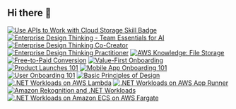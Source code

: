 ## Hi there 👋

<!--START_SECTION:badges-->
[![Use APIs to Work with Cloud Storage Skill Badge](https://images.credly.com/size/110x110/images/0c6a247d-8bbd-407b-8f83-dd863d251587/image.png)](http://www.credly.com/badges/7b00cbea-d522-4093-9a6e-58d4dd25ebd6 "Use APIs to Work with Cloud Storage Skill Badge")
[![Enterprise Design Thinking - Team Essentials for AI](https://images.credly.com/size/110x110/images/09f644d1-eed2-4279-bc49-1e26cddc9d3d/Team_Essentials.png)](http://www.credly.com/badges/40decdcf-0ce2-4a7e-9c79-e375cfd1fc7a "Enterprise Design Thinking - Team Essentials for AI")
[![Enterprise Design Thinking Co-Creator](https://images.credly.com/size/110x110/images/2700b813-82b8-4232-9b36-5dcd5cd24584/Badges_v8-08_Co-Creator.png)](http://www.credly.com/badges/d79bb1d6-5a6c-449e-b55f-ebf02a4abfa9 "Enterprise Design Thinking Co-Creator")
[![Enterprise Design Thinking Practitioner](https://images.credly.com/size/110x110/images/bc08972c-3c7d-4b99-82a0-c94bcca36674/Badges_v8-07_Practitioner.png)](http://www.credly.com/badges/665f877b-35b4-4f0e-910c-a5479f515735 "Enterprise Design Thinking Practitioner")
[![AWS Knowledge: File Storage](https://images.credly.com/size/110x110/images/a894153e-1762-4870-83b9-150ff294d7fb/image.png)](http://www.credly.com/badges/781bc051-5936-4af7-9a9c-35efdce7e04d "AWS Knowledge: File Storage")
[![Free-to-Paid Conversion](https://images.credly.com/size/110x110/images/d5a0b693-8406-47b6-a791-56593236855f/image.png)](http://www.credly.com/badges/396a56ba-9f4b-47c5-9b81-dc2ad28877ec "Free-to-Paid Conversion")
[![Value-First Onboarding](https://images.credly.com/size/110x110/images/6473db9a-98b5-4950-9a57-88c5ef5f4a02/image.png)](http://www.credly.com/badges/1044cbfe-5700-4922-a213-c519ed4373f3 "Value-First Onboarding")
[![Product Launches 101](https://images.credly.com/size/110x110/images/937372cc-8723-49f3-8b98-46308cc74ac7/image.png)](http://www.credly.com/badges/aa3eb019-d907-436e-a2a1-41f2b4264af0 "Product Launches 101")
[![Mobile App Onboarding 101](https://images.credly.com/size/110x110/images/09dfa120-e875-4eec-8d80-2832596202ac/image.png)](http://www.credly.com/badges/01bfaabf-e50f-485b-9a97-038ec93f0748 "Mobile App Onboarding 101")
[![User Onboarding 101](https://images.credly.com/size/110x110/images/b72ce65d-cfb6-4208-b1e4-0a83e79b24f4/Asset_2_2x.png)](http://www.credly.com/badges/ace8df34-a9ca-485e-85a5-773c56a1a7a2 "User Onboarding 101")
[![Basic Principles of Design](https://images.credly.com/size/110x110/images/13ba6d71-e938-4fc0-a341-b0c7df45c095/Basic_Principles_of_Design.png)](http://www.credly.com/badges/fb1a64d8-6c3b-4373-b53e-a4ca4297d9a8 "Basic Principles of Design")
[![.NET Workloads on AWS Lambda](https://images.credly.com/size/110x110/images/221e7d7f-bceb-422e-8c31-436ecbcda614/image.png)](http://www.credly.com/badges/6539b293-1050-433b-bedf-2983460726b1 ".NET Workloads on AWS Lambda")
[![.NET Workloads on AWS App Runner](https://images.credly.com/size/110x110/images/eea64560-121f-4437-af9c-91cf20968d35/image.png)](http://www.credly.com/badges/d757988f-e860-40c8-8b5e-0c51dc2b387e ".NET Workloads on AWS App Runner")
[![Amazon Rekognition and .NET Workloads](https://images.credly.com/size/110x110/images/97f12235-506f-4fbf-a9ff-23c8c5042d2e/image.png)](http://www.credly.com/badges/e12d51f7-91f2-4511-b395-f8b7236844f4 "Amazon Rekognition and .NET Workloads")
[![.NET Workloads on Amazon ECS on AWS Fargate](https://images.credly.com/size/110x110/images/7e5e1967-439e-48e5-a913-625c712b2dc5/image.png)](http://www.credly.com/badges/2d98348b-ae6b-436f-8450-145951515a75 ".NET Workloads on Amazon ECS on AWS Fargate")
<!--END_SECTION:badges-->
<!--
**dobrzhanskyi/dobrzhanskyi** is a ✨ _special_ ✨ repository because its `README.md` (this file) appears on your GitHub profile.

Here are some ideas to get you started:

- 🔭 I’m currently working on ...
- 🌱 I’m currently learning ...
- 👯 I’m looking to collaborate on ...
- 🤔 I’m looking for help with ...
- 💬 Ask me about ...
- 📫 How to reach me: ...
- 😄 Pronouns: ...
- ⚡ Fun fact: ...
-->

